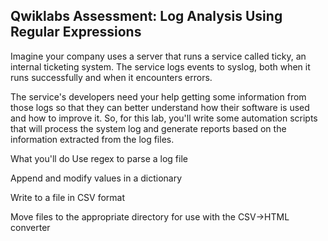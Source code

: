 ## Qwiklabs Assessment: Log Analysis Using Regular Expressions

Imagine your company uses a server that runs a service called ticky, an internal ticketing system. The service logs events to syslog, both when it runs successfully and when it encounters errors.

The service's developers need your help getting some information from those logs so that they can better understand how their software is used and how to improve it. So, for this lab, you'll write some automation scripts that will process the system log and generate reports based on the information extracted from the log files.

What you'll do
Use regex to parse a log file

Append and modify values in a dictionary

Write to a file in CSV format

Move files to the appropriate directory for use with the CSV->HTML converter